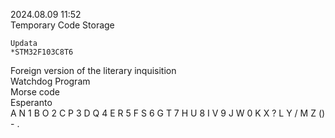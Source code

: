 2024.08.09 11:52 </br>
Temporary Code Storage</br>

    Updata
    *STM32F103C8T6

Foreign version of the literary inquisition</br>
Watchdog Program</br>
Morse code</br>
Esperanto</br>
        A                    N                    1
        B                    O                    2
        C                    P                    3
        D                    Q                    4
        E                    R                    5
        F                    S                    6
        G                    T                    7
        H                    U                    8
        I                    V                    9
        J                    W                    0
        K                    X                    ?
        L                    Y                    /
        M                    Z                    ()
        -
        .
        
        

                                               
